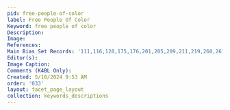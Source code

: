 ```yaml
---
pid: free-people-of-color
label: Free People Of Color
Keyword: free people of color
Description: 
Image: 
References: 
Main Bias Set Records: '111,116,120,175,176,201,205,209,211,219,260,261,267,270,273,281,289,303,315,317,318,319,326'
Editor(s): 
Image Caption: 
Comments (K4BL Only): 
Created: 5/10/2024 9:53 AM
order: '033'
layout: facet_page_layout
collection: keywords_descriptions
---
```


